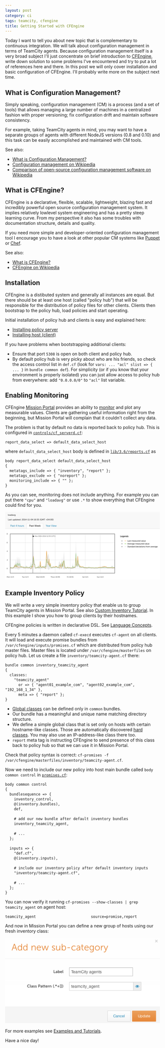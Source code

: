 ```yaml
---
layout: post
category: ci
tags: teamcity, cfengine
title: Getting Started with CFEngine
---
```


Today I want to tell you about new topic that is complementary to continuous integration. We will talk about configuration management in terms of TeamCity agents. Because configuration management itself is a very broad subject I'll just concentrate on brief introduction to [CFEngine](http://cfengine.com/), write down solution to some problems I've encountered and try to put a lot of references here and there. In this post we will only cover installation and basic configuration of CFEngine. I'll probably write more on the subject next time.

## What is Configuration Management?

Simply speaking, configuration management (CM) is a process (and a set of tools) that allows managing a large number of machines in a centralized fashion with proper versioning; fix configuration drift and maintain software consistency.

For example, taking TeamCity agents in mind, you may want to have a separate groups of agents with different NodeJS versions (0.8 and 0.10) and this task can be easily accomplished and maintained with CM tools.

See also:

  * [What is Configuration Management?](http://cfengine.com/learn/what-is-configuration-management/)
  * [Configuration management on Wikipedia](http://en.wikipedia.org/wiki/Configuration_management)
  * [Comparison of open-source configuration management software on Wikipedia](http://en.wikipedia.org/wiki/Comparison_of_open-source_configuration_management_software)

## What is CFEngine?

CFEngine is a declarative, flexible, scalable, lightweight, blazing fast and incredibly powerful open source configuration management system. It implies relatively lowlevel system engineering and has a pretty steep learning curve. From my perspective it also has some troubles with documentation structure, details and quality.

If you need more simple and developer-oriented configuration management tool I encourage you to have a look at other popular CM systems like [Puppet](http://puppetlabs.com/) or [Chef](https://www.getchef.com/chef/).

See also:

  * [What is CFEngine?](http://cfengine.com/product/what-is-cfengine/)
  * [CFEngine on Wikipedia](http://en.wikipedia.org/wiki/CFEngine)

## Installation

CFEngine is a distibuted system and generally all instances are equal. But there should be at least one host (called "policy hub") that will be responsible for the distribution of policy files for other clients. Clients then bootstrap to the policy hub, load policies and start operating.

Initial installation of policy hub and clients is easy and explained here:

  * [Installing policy server](http://cfengine.com/learn/installing-cfengine-enterprise-25-free-policyserver/)
  * [Installing host (client)](http://cfengine.com/learn/installing-cfengine-enterprise-25-free-hosts-clients/)

If you have problems when bootstrapping additional clients:

  * Ensure that port `5308` is open on both client and policy hub.
  * By default policy hub is very picky about who are his friends, so check the access control list in `def.cf` (look for `vars: ... "acl" slist => { ... }` in `bundle common def`). For simplicity (or if you know that your environment is properly isolated) you can just allow access to policy hub from everywhere: add `"0.0.0.0/0"` to `"acl"` list variable.

## Enabling Monitoring

CFEngine [Mission Portal](https://docs.cfengine.com/docs/3.6/enterprise-cfengine-guide-user-interface.html) provides an ability to [monitor](https://docs.cfengine.com/docs/3.6/enterprise-cfengine-guide-monitoring.html) and plot any measurable values. Clients are gathering useful information right from the beginning, but Mission Portal will complain that it couldn't collect any data.

The problem is that by default no data is reported back to policy hub. This is configured in [`controls/cf_serverd.cf`](https://github.com/cfengine/masterfiles/blob/09c9f782163fb8fb36c11928d0aca0f505988e7a/controls/cf_serverd.cf#L155):

```
report_data_select => default_data_select_host
```

where `default_data_select_host` body is defined in [`lib/3.6/reports.cf`](https://github.com/cfengine/masterfiles/blob/09c9f782163fb8fb36c11928d0aca0f505988e7a/lib/3.6/reports.cf#L50-L60) as

```
body report_data_select default_data_select_host
{
  metatags_include => { "inventory", "report" };
  metatags_exclude => { "noreport" };
  monitoring_include => { "" };
}
```

As you can see, monitoring does not include anything. For example you can put there `"cpu"` and `"loadavg"` or use `.*` to show everything that CFEngine could find for you.

![Monitoring example](/assets/2014-11-04-getting-started-with-cfengine/monitoring.png)

## Example Inventory Policy

We will write a very simple inventory policy that enable us to group TeamCity agents in Mission Portal. See also [Custom Inventory Tutorial](https://docs.cfengine.com/docs/3.6/examples-tutorials-custom_inventory.html). In this example I show you how to group clients by their hostnames.

CFEngine policies is written in declarative DSL. See [Language Concepts](https://docs.cfengine.com/latest/guide-language-concepts.html).

Every 5 minutes a daemon called `cf-execd` executes `cf-agent` on all clients. It will load and execute promise bundles from `/var/cfengine/inputs/promises.cf` which are distributed from policy hub master files. Master files is located under `/var/cfengine/masterfiles` on policy hub. Let us create a file `inventory/teamcity-agent.cf` there:

```
bundle common inventory_teamcity_agent
{
  classes:
    "teamcity_agent"
      or => { "agent01_example_com", "agent02_example_com", "192_168_1_34" },
      meta => { "report" };
}
```

  * [Global classes](https://docs.cfengine.com/docs/3.6/guide-language-concepts-classes.html#global-and-local-classes) can be defined only in `common` bundles.
  * Our bundle has a meaningful and unique name matching directory structure.
  * We define a simple global class that is set only on hosts with certain hostname-like classes. Those are automatically discovered [hard classes](https://docs.cfengine.com/latest/reference-classes.html). You may also use an IP-address-like class there too.
  * `report` meta tag is instructing CFEngine to send presence of this class back to policy hub so that we can use it in Mission Portal.

Check that policy syntax is correct: `cf-promises -f /var/cfengine/masterfiles/inventory/teamcity-agent.cf`.

Now we need to include our new policy into host main bundle called `body common control` in [`promises.cf`](https://github.com/cfengine/masterfiles/blob/09c9f782163fb8fb36c11928d0aca0f505988e7a/promises.cf#L11):

```
body common control
{
  bundlesequence => {
    inventory_control,
    @(inventory.bundles),
    def,

    # add our new bundle after default inventory bundles
    inventory_teamcity_agent,

    # ...
  };

  inputs => {
    "def.cf",
    @(inventory.inputs),

    # include our inventory policy after default inventory inputs
    "inventory/teamcity-agent.cf",

    # ...
  };
}
```

You can now verify it running `cf-promises --show-classes | grep teamcity_agent` on agent host:

```
teamcity_agent                         source=promise,report
```

And now in Mission Portal you can define a new group of hosts using our fresh inventory class:

![New hosts sub-category](/assets/2014-11-04-getting-started-with-cfengine/new-sub-cat.png)

For more examples see [Examples and Tutorials](https://docs.cfengine.com/latest/examples.html).

Have a nice day!
